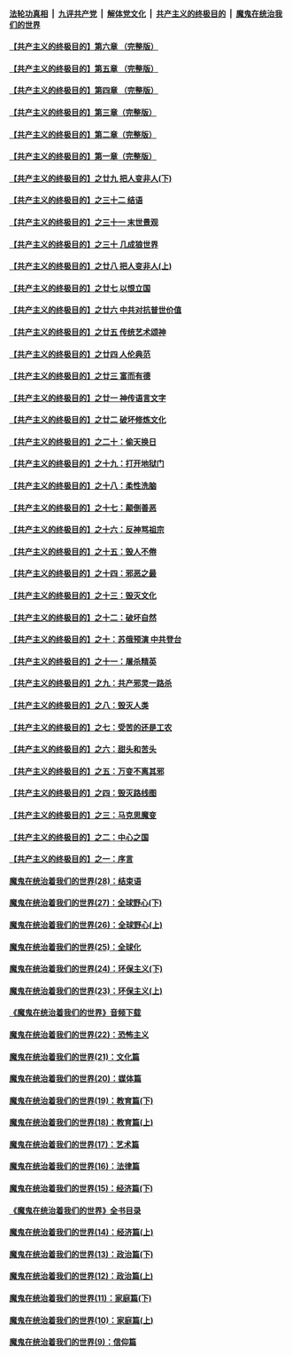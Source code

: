 

####  [法轮功真相](../../../../basic/blob/master/README.md?t=07041202) &nbsp;|&nbsp; [九评共产党](../../../../9ping.md/blob/master/README.md?t=07041202) &nbsp;|&nbsp; [解体党文化](../../../../jtdwh.md/blob/master/README.md?t=07041202)  &nbsp;|&nbsp; [共产主义的终极目的](../../../../gczydzjmd.md/blob/master/README.md?t=07041202) &nbsp;|&nbsp; [魔鬼在统治我们的世界](../../../../mgztzwmdsj.md/blob/master/README.md?t=07041202) 

#### [【共产主义的终极目的】第六章 （完整版）](../pages/nsc422/n11428913.md?t=07041202) 

#### [【共产主义的终极目的】第五章 （完整版）](../pages/nsc422/n11428912.md?t=07041202) 

#### [【共产主义的终极目的】第四章 （完整版）](../pages/nsc422/n11428907.md?t=07041202) 

#### [【共产主义的终极目的】第三章（完整版）](../pages/nsc422/n11428848.md?t=07041202) 

#### [【共产主义的终极目的】第二章（完整版）](../pages/nsc422/n11428831.md?t=07041202) 

#### [【共产主义的终极目的】第一章（完整版）](../pages/nsc422/n11417651.md?t=07041202) 

#### [【共产主义的终极目的】之廿九 把人变非人(下)](../pages/nsc422/n11344140.md?t=07041202) 

#### [【共产主义的终极目的】之三十二 结语](../pages/nsc422/n11360535.md?t=07041202) 

#### [【共产主义的终极目的】之三十一 末世景观](../pages/nsc422/n11351129.md?t=07041202) 

#### [【共产主义的终极目的】之三十 几成狼世界](../pages/nsc422/n11348280.md?t=07041202) 

#### [【共产主义的终极目的】之廿八 把人变非人(上)](../pages/nsc422/n11340492.md?t=07041202) 

#### [【共产主义的终极目的】之廿七 以恨立国](../pages/nsc422/n11336944.md?t=07041202) 

#### [【共产主义的终极目的】之廿六 中共对抗普世价值](../pages/nsc422/n11324785.md?t=07041202) 

#### [【共产主义的终极目的】之廿五 传统艺术颂神](../pages/nsc422/n11296396.md?t=07041202) 

#### [【共产主义的终极目的】之廿四 人伦典范](../pages/nsc422/n11296397.md?t=07041202) 

#### [【共产主义的终极目的】之廿三 富而有德](../pages/nsc422/n11283598.md?t=07041202) 

#### [【共产主义的终极目的】之廿一 神传语言文字](../pages/nsc422/n11263265.md?t=07041202) 

#### [【共产主义的终极目的】之廿二 破坏修炼文化](../pages/nsc422/n11245728.md?t=07041202) 

#### [【共产主义的终极目的】之二十：偷天换日](../pages/nsc422/n11238846.md?t=07041202) 

#### [【共产主义的终极目的】之十九：打开地狱门](../pages/nsc422/n11206376.md?t=07041202) 

#### [【共产主义的终极目的】之十八：柔性洗脑](../pages/nsc422/n11199994.md?t=07041202) 

#### [【共产主义的终极目的】之十七：颠倒善恶](../pages/nsc422/n11179782.md?t=07041202) 

#### [【共产主义的终极目的】之十六：反神骂祖宗](../pages/nsc422/n11166798.md?t=07041202) 

#### [【共产主义的终极目的】之十五：毁人不倦](../pages/nsc422/n11166792.md?t=07041202) 

#### [【共产主义的终极目的】之十四：邪恶之最](../pages/nsc422/n11150249.md?t=07041202) 

#### [【共产主义的终极目的】之十三：毁灭文化](../pages/nsc422/n11135227.md?t=07041202) 

#### [【共产主义的终极目的】之十二：破坏自然](../pages/nsc422/n11135214.md?t=07041202) 

#### [【共产主义的终极目的】之十：苏俄预演 中共登台](../pages/nsc422/n11118424.md?t=07041202) 

#### [【共产主义的终极目的】之十一：屠杀精英](../pages/nsc422/n11118442.md?t=07041202) 

#### [【共产主义的终极目的】之九：共产邪灵一路杀](../pages/nsc422/n11114139.md?t=07041202) 

#### [【共产主义的终极目的】之八：毁灭人类](../pages/nsc422/n11108503.md?t=07041202) 

#### [【共产主义的终极目的】之七：受苦的还是工农](../pages/nsc422/n11101809.md?t=07041202) 

#### [【共产主义的终极目的】之六：甜头和苦头](../pages/nsc422/n11096971.md?t=07041202) 

#### [【共产主义的终极目的】之五：万变不离其邪](../pages/nsc422/n11091285.md?t=07041202) 

#### [【共产主义的终极目的】之四：毁灭路线图](../pages/nsc422/n11086284.md?t=07041202) 

#### [【共产主义的终极目的】之三：马克思魔变](../pages/nsc422/n11061941.md?t=07041202) 

#### [【共产主义的终极目的】之二：中心之国](../pages/nsc422/n11047728.md?t=07041202) 

#### [【共产主义的终极目的】之一：序言](../pages/nsc422/n11086077.md?t=07041202) 

#### [魔鬼在统治着我们的世界(28)：结束语](../pages/nsc422/n10936246.md?t=07041202) 

#### [魔鬼在统治着我们的世界(27)：全球野心(下)](../pages/nsc422/n10928319.md?t=07041202) 

#### [魔鬼在统治着我们的世界(26)：全球野心(上)](../pages/nsc422/n10900318.md?t=07041202) 

#### [魔鬼在统治着我们的世界(25)：全球化](../pages/nsc422/n10788205.md?t=07041202) 

#### [魔鬼在统治着我们的世界(24)：环保主义(下)](../pages/nsc422/n10695307.md?t=07041202) 

#### [魔鬼在统治着我们的世界(23)：环保主义(上)](../pages/nsc422/n10688613.md?t=07041202) 

#### [《魔鬼在统治着我们的世界》音频下载](../pages/nsc422/n10635553.md?t=07041202) 

#### [魔鬼在统治着我们的世界(22)：恐怖主义](../pages/nsc422/n10614727.md?t=07041202) 

#### [魔鬼在统治着我们的世界(21)：文化篇](../pages/nsc422/n10597706.md?t=07041202) 

#### [魔鬼在统治着我们的世界(20)：媒体篇](../pages/nsc422/n10586579.md?t=07041202) 

#### [魔鬼在统治着我们的世界(19)：教育篇(下)](../pages/nsc422/n10564808.md?t=07041202) 

#### [魔鬼在统治着我们的世界(18)：教育篇(上)](../pages/nsc422/n10526970.md?t=07041202) 

#### [魔鬼在统治着我们的世界(17)：艺术篇](../pages/nsc422/n10499093.md?t=07041202) 

#### [魔鬼在统治着我们的世界(16)：法律篇](../pages/nsc422/n10485969.md?t=07041202) 

#### [魔鬼在统治着我们的世界(15)：经济篇(下)](../pages/nsc422/n10469975.md?t=07041202) 

#### [《魔鬼在统治着我们的世界》全书目录](../pages/nsc422/n10464261.md?t=07041202) 

#### [魔鬼在统治着我们的世界(14)：经济篇(上)](../pages/nsc422/n10457370.md?t=07041202) 

#### [魔鬼在统治着我们的世界(13)：政治篇(下)](../pages/nsc422/n10448270.md?t=07041202) 

#### [魔鬼在统治着我们的世界(12)：政治篇(上)](../pages/nsc422/n10444576.md?t=07041202) 

#### [魔鬼在统治着我们的世界(11)：家庭篇(下)](../pages/nsc422/n10440961.md?t=07041202) 

#### [魔鬼在统治着我们的世界(10)：家庭篇(上)](../pages/nsc422/n10435448.md?t=07041202) 

#### [魔鬼在统治着我们的世界(9)：信仰篇](../pages/nsc422/n10432159.md?t=07041202) 


